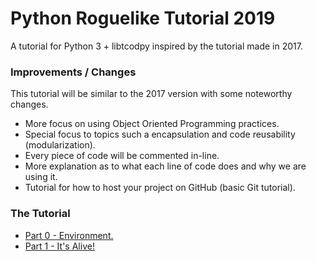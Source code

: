 # Python Roguelike Tutorial 2019
A tutorial for Python 3 + libtcodpy inspired by the tutorial   made in 2017.

### Improvements / Changes
This tutorial will be similar to the 2017 version with some noteworthy changes.

* More focus on using Object Oriented Programming practices.
* Special focus to topics such a encapsulation and code reusability (modularization).
* Every piece of code will be commented in-line.
* More explanation as to what each line of code does and why we are using it.
* Tutorial for how to host your project on GitHub (basic Git tutorial).

### The Tutorial
*  [Part 0 - Environment.](/docs/part-0.md)
*  [Part 1 - It's Alive!](/docs/part-1.md)
